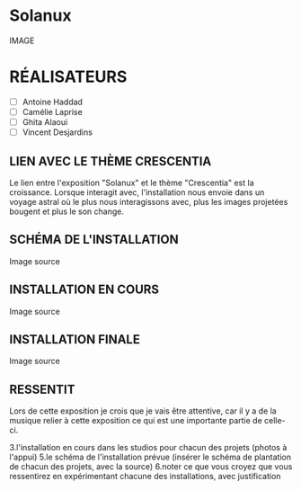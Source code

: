 # Solanux

IMAGE

# RÉALISATEURS

- [ ] Antoine Haddad
- [ ] Camélie Laprise
- [ ] Ghita Alaoui
- [ ] Vincent Desjardins 

## LIEN AVEC LE THÈME CRESCENTIA

Le lien entre l'exposition "Solanux" et le thème "Crescentia" est la croissance. Lorsque interagit avec, l'installation nous envoie dans un voyage astral où le plus nous interagissons avec, plus les images projetées bougent et plus le son change.

## SCHÉMA DE L'INSTALLATION

Image
source

## INSTALLATION EN COURS

Image
source

## INSTALLATION FINALE

Image
source

## RESSENTIT
Lors de cette exposition je crois que je vais être attentive, car il y a de la musique relier à cette exposition ce qui est une importante partie de celle-ci.




3.l'installation en cours dans les studios pour chacun des projets (photos à l'appui)
5.le schéma de l'installation prévue (insérer le schéma de plantation de chacun des projets, avec la source)
6.noter ce que vous croyez que vous ressentirez en expérimentant chacune des installations, avec justification
